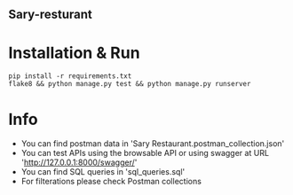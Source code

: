 ## Sary-resturant

# Installation & Run
  ```
  pip install -r requirements.txt
  flake8 && python manage.py test && python manage.py runserver
  ```
  
# Info
  - You can find postman data in 'Sary Restaurant.postman_collection.json'
  - You can test APIs using the browsable API or using swagger at URL 'http://127.0.0.1:8000/swagger/'
  - You can find SQL queries in 'sql_queries.sql'
  - For filterations please check Postman collections
